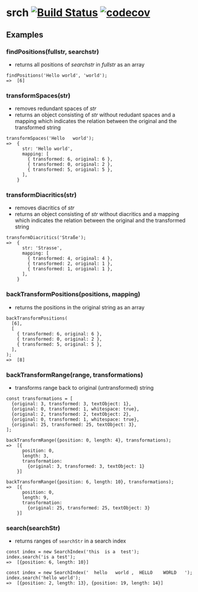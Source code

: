 # srch [![Build Status](https://travis-ci.org/paperhive/srch.svg?branch=master)](https://travis-ci.org/paperhive/srch) [![codecov](https://codecov.io/gh/paperhive/srch/branch/master/graph/badge.svg)](https://codecov.io/gh/paperhive/srch)

## Examples

### findPositions(fullstr, searchstr)
- returns all positions of *searchstr* in *fullstr* as an array
```
findPositions('Hello world', 'world');
=>  [6]
```

### transformSpaces(str)
- removes redundant spaces of *str*
- returns an object consisting of *str* without redudant spaces and a mapping which indicates the relation between the original and the transformed string
```
transformSpaces('Hello   world');
=>  {
      str: 'Hello world',
      mapping: [
        { transformed: 6, original: 6 },
        { transformed: 0, original: 2 },
        { transformed: 5, original: 5 },
      ],
    }
```

### transformDiacritics(str)
- removes diacritics of *str* 
- returns an object consisting of *str* without diacritics and a mapping which indicates the relation between the original and the transformed string 
``` 
transformDiacritics('Straße');
=>  {
      str: 'Strasse',
      mapping: [
        { transformed: 4, original: 4 },
        { transformed: 2, original: 1 },
        { transformed: 1, original: 1 },
      ],
    }
``` 

### backTransformPositions(positions, mapping)
- returns the positions in the original string as an array
```
backTransformPositions(
  [6],
  [
    { transformed: 6, original: 6 },
    { transformed: 0, original: 2 },
    { transformed: 5, original: 5 },
  ],
);
=>  [8]
```

### backTransformRange(range, transformations)
- transforms range back to original (untransformed) string
```
const transformations = [
  {original: 3, transformed: 3, textObject: 1},
  {original: 0, transformed: 1, whitespace: true},
  {original: 2, transformed: 2, textObject: 2},
  {original: 0, transformed: 1, whitespace: true},
  {original: 25, transformed: 25, textObject: 3},
];

backTransformRange({position: 0, length: 4}, transformations);
=>  [{
      position: 0,
      length: 3,
      transformation:
        {original: 3, transformed: 3, textObject: 1}
    }]

backTransformRange({position: 6, length: 10}, transformations);
=>  [{
      position: 0,
      length: 9,
      transformation:
        {original: 25, transformed: 25, textObject: 3}
    }]

```

### search(searchStr)
- returns ranges of `searchStr` in a search index
```
const index = new SearchIndex('this  is a  test');
index.search('is a test');
=>  [{position: 6, length: 10}]

const index = new SearchIndex('  hello   world ,  HELLO    WORLD   ');
index.search('hello world');
=>  [{position: 2, length: 13}, {position: 19, length: 14}]

```

